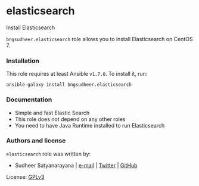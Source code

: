 # elasticsearch
Install Elasticsearch

`bngsudheer.elasticsearch` role allows you to install Elasticsearch
on CentOS 7.


### Installation

This role requires at least Ansible `v1.7.0`. To install it, run:

    ansible-galaxy install bngsudheer.elasticsearch

### Documentation
* Simple and fast Elastic Search
* This role does not depend on any other roles
* You need to have Java Runtime installed to run Elasticsearch


### Authors and license

`elasticsearch` role was written by:
- Sudheer Satyanarayana | [e-mail](mailto:sudheer.zzz@sudheer.net) | [Twitter](https://twitter.com/bngsudheer) | [GitHub](https://github.com/bngsudheer)

License: [GPLv3](https://tldrlegal.com/license/gnu-general-public-license-v3-%28gpl-3%29)
